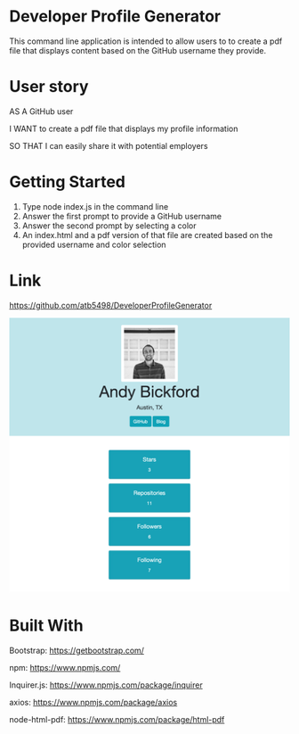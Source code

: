 # Developer Profile Generator
This command line application is intended to allow users to to create a pdf file that displays content based on the GitHub username they provide.

# User story
AS A GitHub user

I WANT to create a pdf file that displays my profile information

SO THAT I can easily share it with potential employers

# Getting Started
1. Type node index.js in the command line
2. Answer the first prompt to provide a GitHub username
3. Answer the second prompt by selecting a color
4. An index.html and a pdf version of that file are created based on the provided username and color selection

# Link
https://github.com/atb5498/DeveloperProfileGenerator

![alt text](screen.png "Logo Title Text 1")

# Built With
Bootstrap: https://getbootstrap.com/

npm: https://www.npmjs.com/

Inquirer.js: https://www.npmjs.com/package/inquirer

axios: https://www.npmjs.com/package/axios

node-html-pdf: https://www.npmjs.com/package/html-pdf
